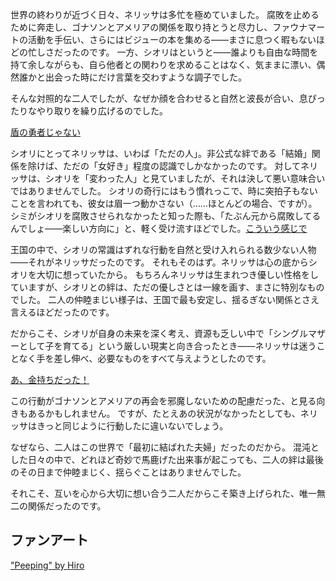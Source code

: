 <!-- title: いつだって一緒に -->
<!-- relationship: Marriage -->

世界の終わりが近づく日々、ネリッサは多忙を極めていました。
腐敗を止めるために奔走し、ゴナソンとアメリアの関係を取り持とうと尽力し、ファウナマートの活動を手伝い、さらにはビジューの本を集める――まさに息つく暇もないほどの忙しさだったのです。
一方、シオリはというと――誰よりも自由な時間を持て余しながらも、自ら他者との関わりを求めることはなく、気ままに漂い、偶然誰かと出会った時にだけ言葉を交わすような調子でした。

そんな対照的な二人でしたが、なぜか顔を合わせると自然と波長が合い、息ぴったりなやり取りを繰り広げるのでした。

[盾の勇者じゃない](#embed:https://www.youtube.com/live/dTf0g5tqzBU?feature=shared&t=1776)

シオリにとってネリッサは、いわば「ただの人」。非公式な絆である「結婚」関係を除けば、ただの「女好き」程度の認識でしかなかったのです。
対してネリッサは、シオリを「変わった人」と見ていましたが、それは決して悪い意味合いではありませんでした。
シオリの奇行にはもう慣れっこで、時に突拍子もないことを言われても、彼女は眉一つ動かさない（……ほとんどの場合、ですが）。
シミがシオリを腐敗させられなかったと知った際も、「たぶん元から腐敗してるんでしょ――楽しい方向に」と、軽く受け流すほどでした。[こういう感じで](https://www.youtube.com/live/dTf0g5tqzBU?feature=shared&t=731)

王国の中で、シオリの常識はずれな行動を自然と受け入れられる数少ない人物――それがネリッサだったのです。
それもそのはず。ネリッサは心の底からシオリを大切に想っていたから。
もちろんネリッサは生まれつき優しい性格をしていますが、シオリとの絆は、ただの優しさとは一線を画す、まさに特別なものでした。
二人の仲睦まじい様子は、王国で最も安定し、揺るぎない関係とさえ言えるほどだったのです。

だからこそ、シオリが自身の未来を深く考え、資源も乏しい中で「シングルマザーとして子を育てる」という厳しい現実と向き合ったとき――ネリッサは迷うことなく手を差し伸べ、必要なものをすべて与えようとしたのです。

[あ、金持ちだった！](#embed:https://www.youtube.com/live/dTf0g5tqzBU?feature=shared&t=3740)

この行動がゴナソンとアメリアの再会を邪魔しないための配慮だった、と見る向きもあるかもしれません。
ですが、たとえあの状況がなかったとしても、ネリッサはきっと同じように行動したに違いないでしょう。

なぜなら、二人はこの世界で「最初に結ばれた夫婦」だったのだから。
混沌とした日々の中で、どれほど奇妙で馬鹿げた出来事が起こっても、二人の絆は最後のその日まで仲睦まじく、揺らぐことはありませんでした。

それこそ、互いを心から大切に想い合う二人だからこそ築き上げられた、唯一無二の関係だったのです。

## ファンアート

["Peeping" by Hiro](https://x.com/hiroavrs/status/1915072067663454482)